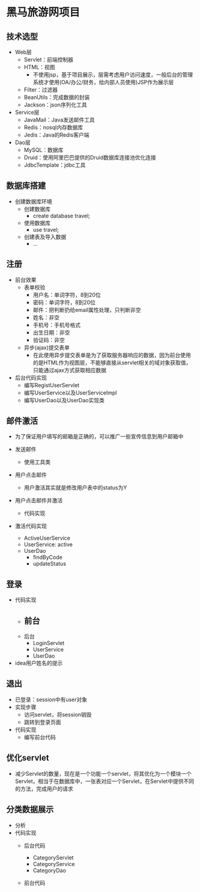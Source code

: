 # 黑马旅游网项目

## 技术选型
- Web层
    - Servlet：前端控制器
    - HTML：视图
        - 不使用jsp，基于项目展示，层需考虑用户访问速度，一般后台的管理系统才使用(OA/办公/财务，给内部人员使用)JSP作为展示层
    - Filter：过滤器
    - BeanUtils：完成数据的封装
    - Jackson：json序列化工具
- Service层
    - JavaMail：Java发送邮件工具
    - Redis：nosql内存数据库
    - Jedis：Java的Redis客户端
- Dao层
    - MySQL：数据库
    - Druid：使用阿里巴巴提供的Druid数据库连接池优化连接
    - JdbcTemplate：jdbc工具
    
## 数据库搭建

- 创建数据库环境
    - 创建数据库
        - create database travel;
    - 使用数据库
        - use travel;
    - 创建表及导入数据
        - ...


## 注册
- 前台效果
    - 表单校验
        - 用户名：单词字符，8到20位
        - 密码：单词字符，8到20位
        - 邮件：把判断扔给email属性处理，只判断非空
        - 姓名：非空
        - 手机号：手机号格式
        - 出生日期：非空
        - 验证码：非空
    - 异步(ajax)提交表单
        - 在此使用异步提交表单是为了获取服务器响应的数据，因为前台使用的是HTML作为视图层，不能够直接从servlet相关的域对象获取值，只能通过ajax方式获取相应数据
- 后台代码实现
    - 编写RegistUserServlet
    - 编写UserService以及UserServiceImpl
    - 编写UserDao以及UserDao实现类

## 邮件激活
- 为了保证用户填写的邮箱是正确的，可以推广一些宣传信息到用户邮箱中
- 发送邮件
    - 使用工具类
- 用户点击邮件
    - 用户激活其实就是修改用户表中的status为Y

- 用户点击邮件并激活
    - 代码实现
- 激活代码实现
    - ActiveUserService
    - UserService: active
    - UserDao
        - findByCode
        - updateStatus


## 登录
- 代码实现
    - 前台
        - 
    - 后台
        - LoginServlet
        - UserService
        - UserDao
- idea用户姓名的提示

## 退出
- 已登录：session中有user对象
- 实现步骤
    - 访问servlet，将session销毁
    - 跳转到登录页面
- 代码实现
    - 编写前台代码

## 优化servlet
- 减少Servlet的数量，现在是一个功能一个servlet，将其优化为一个模块一个Servlet，相当于在数据库中，一张表对应一个Servlet，在Servlet中提供不同的方法，完成用户的请求

## 分类数据展示
- 分析
- 代码实现
    - 后台代码
        - CategoryServlet
        - CategoryService
        - CategoryDao
        
    - 前台代码